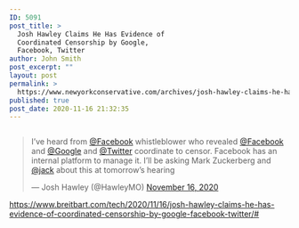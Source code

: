 ```yaml
---
ID: 5091
post_title: >
  Josh Hawley Claims He Has Evidence of
  Coordinated Censorship by Google,
  Facebook, Twitter
author: John Smith
post_excerpt: ""
layout: post
permalink: >
  https://www.newyorkconservative.com/archives/josh-hawley-claims-he-has-evidence-of-coordinated-censorship-by-google-facebook-twitter/
published: true
post_date: 2020-11-16 21:32:35
---
```

<!-- wp:image {"align":"center","id":5092,"sizeSlug":"large"} -->
<div class="wp-block-image"><figure class="aligncenter size-large"><img src="https://www.newyorkconservative.com/wp-content/uploads/2020/11/censored-content-google-facebook-twitter-400x205-1.jpg" alt="" class="wp-image-5092"/></figure></div>
<!-- /wp:image -->

<!-- wp:quote -->
<blockquote class="wp-block-quote"><p>I’ve heard from <a href="https://twitter.com/Facebook?ref_src=twsrc%5Etfw" target="_blank" rel="noreferrer noopener">@Facebook</a> whistleblower who revealed <a href="https://twitter.com/Facebook?ref_src=twsrc%5Etfw" target="_blank" rel="noreferrer noopener">@Facebook</a> and <a href="https://twitter.com/Google?ref_src=twsrc%5Etfw" target="_blank" rel="noreferrer noopener">@Google</a> and <a href="https://twitter.com/Twitter?ref_src=twsrc%5Etfw" target="_blank" rel="noreferrer noopener">@Twitter</a> coordinate to censor. Facebook has an internal platform to manage it. I’ll be asking Mark Zuckerberg and <a href="https://twitter.com/jack?ref_src=twsrc%5Etfw" target="_blank" rel="noreferrer noopener">@jack</a> about this at tomorrow’s hearing</p><p>— Josh Hawley (@HawleyMO) <a href="https://twitter.com/HawleyMO/status/1328461277971288067?ref_src=twsrc%5Etfw" target="_blank" rel="noreferrer noopener">November 16, 2020</a></p></blockquote>
<!-- /wp:quote -->

<!-- wp:paragraph -->
<p><a href="https://www.breitbart.com/tech/2020/11/16/josh-hawley-claims-he-has-evidence-of-coordinated-censorship-by-google-facebook-twitter/#">https://www.breitbart.com/tech/2020/11/16/josh-hawley-claims-he-has-evidence-of-coordinated-censorship-by-google-facebook-twitter/#</a></p>
<!-- /wp:paragraph -->